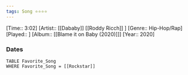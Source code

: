```yaml
---
tags: Song ⭐⭐⭐⭐ 
---
```

[Time:: 3:02]
[Artist:: [[Dababy]] [[Roddy Ricch]] ]
[Genre:: Hip-Hop/Rap]
[Played:: ]
[Album:: [[Blame it on Baby (2020)]]]
[Year:: 2020]
### Dates
````dataview
TABLE Favorite_Song
WHERE Favorite_Song = [[Rockstar]]
````